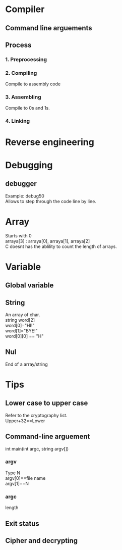 # Compiler
## Command line arguements
## Process
### 1. Preprocessing
### 2. Compiling
Compile to assembly code
### 3. Assembling
Compile to 0s and 1s.
### 4. Linking  

# Reverse engineering  

# Debugging
## debugger
Example: debug50  
Allows to step through the code line by line.  

# Array
Starts with 0  
arraya[3] : arraya[0], arraya[1], arraya[2]  
C doesnt has the ablility to count the length of arrays.  

# Variable
## Global variable
## String
An array of char.  
string word[2]  
word[0]="HI!"  
word[1]="BYE!"  
word[0][0] == "H"
## Nul
End of a array/string

# Tips
## Lower case to upper case
Refer to the cryptography list.  
Upper+32==Lower  
## Command-line arguement
int main(int argc, string argv[])  
### argv
Type N  
argv[0]==file name  
argv[1]==N  
### argc
length 
## Exit status
## Cipher and decrypting

